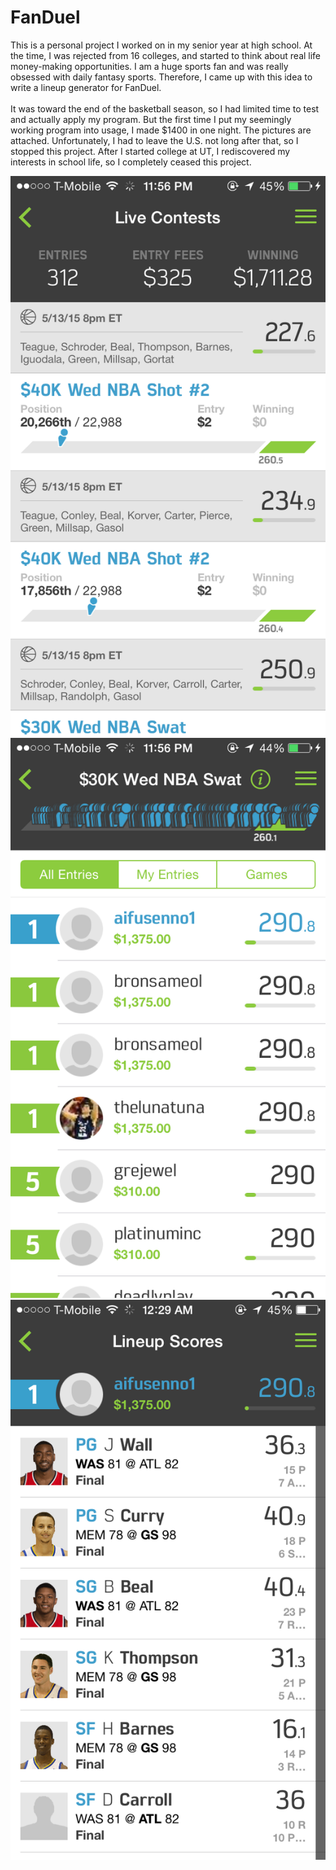 # FanDuel
This is a personal project I worked on in my senior year at high school. At the time, I was rejected from 16 colleges, and started to think about real life money-making opportunities. I am a huge sports fan and was really obsessed with daily fantasy sports. Therefore, I came up with this idea to write a lineup generator for FanDuel.</br>
</br>
It was toward the end of the basketball season, so I had limited time to test and actually apply my program. But the first time I put my seemingly working program into usage, I made $1400 in one night. The pictures are attached. Unfortunately, I had to leave the U.S. not long after that, so I stopped this project. After I started college at UT, I rediscovered my interests in school life, so I completely ceased this project.

![alt text](https://github.com/aifusenno1/FanDuel/blob/master/1.PNG)
![alt text](https://github.com/aifusenno1/FanDuel/blob/master/2.PNG)
![alt text](https://github.com/aifusenno1/FanDuel/blob/master/3.PNG)

